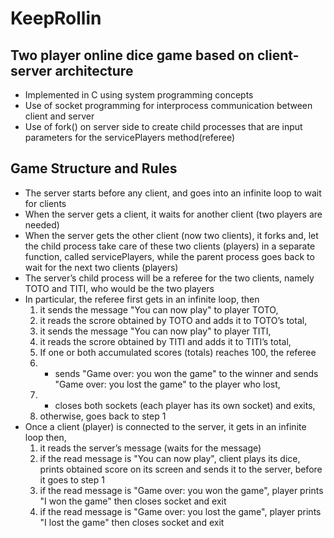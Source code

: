 # KeepRollin
## Two player online dice game based on client-server architecture
- Implemented in C using system programming concepts
- Use of socket programming for interprocess communication between client and server
- Use of fork() on server side to create child processes that are input parameters for the servicePlayers method(referee)
## Game Structure and Rules
- The server starts before any client, and goes into an infinite loop to wait for clients
- When the server gets a client, it waits for another client (two players are needed)
- When the server gets the other client (now two clients), it forks and, let the child process take care of these two clients (players) in a separate function, called servicePlayers, while the parent process goes back to wait for the next two clients (players)
- The server’s child process will be a referee for the two clients, namely TOTO and TITI, who would be the two players
- In particular, the referee first gets in an infinite loop, then
  1. it sends the message "You can now play" to player TOTO,
  2. it reads the scrore obtained by TOTO and adds it to TOTO’s total,
  3. it sends the message "You can now play" to player TITI,
  4. it reads the scrore obtained by TITI and adds it to TITI’s total,
  5. If one or both accumulated scores (totals) reaches 100, the referee
  5. - sends "Game over: you won the game" to the winner and sends "Game over: you lost the game" to the player who lost,
  5. - closes both sockets (each player has its own socket) and exits,
  6. otherwise, goes back to step 1
- Once a client (player) is connected to the server, it gets in an infinite loop then,
  1. it reads the server’s message (waits for the message)
  2. if the read message is "You can now play", client plays its dice, prints obtained score on its screen and sends it to the server, before it goes to step 1
  3. if the read message is "Game over: you won the game", player prints "I won the game" then closes socket and exit
  4. if the read message is "Game over: you lost the game", player prints "I lost the game" then closes socket and exit
